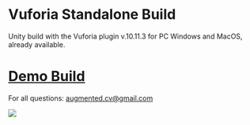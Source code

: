 # Vuforia Standalone Build

Unity build with the Vuforia plugin v.10.11.3 for PC Windows and MacOS, already available.

# [Demo Build](https://github.com/maximrouf/VuforiaStandaloneBuild/archive/master.zip)

For all questions: augmented.cv@gmail.com

<img src="https://github.com/maximrouf/VuforiaStandaloneBuild/blob/master/preview_2.png"/>
